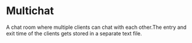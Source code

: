# Multichat
A chat room where multiple clients can chat with each other.The entry and exit time of the clients gets stored in a separate text file.
